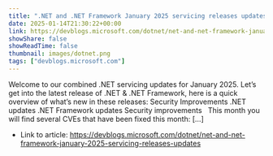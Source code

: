 ```yaml
---
title: ".NET and .NET Framework January 2025 servicing releases updates"
date: 2025-01-14T21:30:22+00:00
link: https://devblogs.microsoft.com/dotnet/net-and-net-framework-january-2025-servicing-releases-updates
showShare: false
showReadTime: false
thumbnail: images/dotnet.png
tags: ["devblogs.microsoft.com"]
---
```

Welcome to our combined .NET servicing updates for January 2025. Let’s get into the latest release of .NET & .NET Framework, here is a quick overview of what’s new in these releases: Security Improvements .NET updates .NET Framework updates Security improvements   This month you will find several CVEs that have been fixed this month: […]

- Link to article: https://devblogs.microsoft.com/dotnet/net-and-net-framework-january-2025-servicing-releases-updates